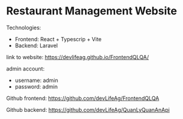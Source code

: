 # Restaurant Management Website

Technologies:
- Frontend: React + Typescrip + Vite
- Backend: Laravel

link to website: https://devlifeag.github.io/FrontendQLQA/

admin account:
- username: admin
- password: admin

Github frontend: https://github.com/devLifeAg/FrontendQLQA

Github backend: https://github.com/devLifeAg/QuanLyQuanAnApi
